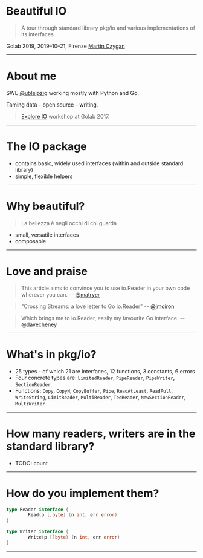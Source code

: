# Beautiful IO

> A tour through standard library pkg/io and various implementations of its interfaces.

Golab 2019, 2019–10–21, Firenze
[Martin Czygan](mailto:martin.czygan@gmail.com)

<!-- Die Brautleute; short summaries at the beginning of the sections -->

----

# About me

SWE [@ubleipzig](https://ub.uni-leipzig.de) working mostly with Python and Go.

Taming data – open source – writing.

> [Explore IO](https://github.com/miku/exploreio) workshop at Golab 2017.

----

# The IO package

* contains basic, widely used interfaces (within and outside standard library)
* simple, flexible helpers

----

# Why beautiful?

> La bellezza è negli occhi di chi guarda

* small, versatile interfaces
* composable

----

# Love and praise

> This article aims to convince you to use io.Reader in your own code wherever
> you can. -- [@matryer](https://twitter.com/matryer)

> "Crossing Streams: a love letter to Go io.Reader" -- [@jmoiron](https://twitter.com/jmoiron)

> Which brings me to io.Reader, easily my favourite Go interface. --
> [@davecheney](https://twitter.com/davecheney)

----

# What's in pkg/io?

<!--
$ go doc io | grep ^type | wc -l
25
-->

* 25 types - of which 21 are interfaces, 12 functions, 3 constants, 6 errors
* Four concrete types are: `LimitedReader`, `PipeReader`, `PipeWriter`,
`SectionReader`.
* Functions: `Copy`, `CopyN`, `CopyBuffer`, `Pipe`, `ReadAtLeast`, `ReadFull`,
  `WriteString`, `LimitReader`, `MultiReader`, `TeeReader`, `NewSectionReader`,
  `MultiWriter`

----

# How many readers, writers are in the standard library?

* TODO: count

----

# How do you implement them?

```go
type Reader interface {
        Read(p []byte) (n int, err error)
}
```

```go
type Writer interface {
        Write(p []byte) (n int, err error)
}
```

----


